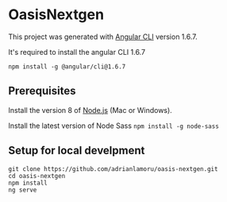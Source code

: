 # OasisNextgen

This project was generated with [Angular CLI](https://github.com/angular/angular-cli) version 1.6.7.

It's required to install the angular CLI 1.6.7
```
npm install -g @angular/cli@1.6.7
```

## Prerequisites

Install the version 8 of [Node.js](https://nodejs.org/en/) (Mac or Windows).

Install the latest version of Node Sass `npm install -g node-sass`

## Setup for local develpment

```
git clone https://github.com/adrianlamoru/oasis-nextgen.git
cd oasis-nextgen
npm install
ng serve
```

